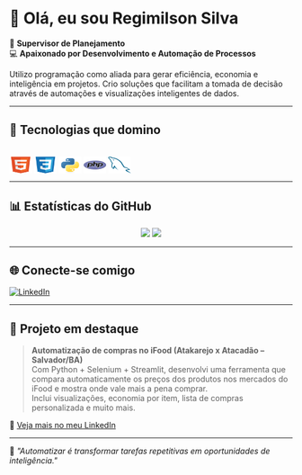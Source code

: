 # 👋 Olá, eu sou **Regimilson Silva**

🎯 **Supervisor de Planejamento**  
💻 **Apaixonado por Desenvolvimento e Automação de Processos**

Utilizo programação como aliada para gerar eficiência, economia e inteligência em projetos. Crio soluções que facilitam a tomada de decisão através de automações e visualizações inteligentes de dados.


---

## 🚀 Tecnologias que domino

<div style="display: inline_block"><br>
  <img align="center" alt="HTML5" height="30" width="40" src="https://raw.githubusercontent.com/devicons/devicon/master/icons/html5/html5-original.svg" title="HTML5">
  <img align="center" alt="CSS3" height="30" width="40" src="https://raw.githubusercontent.com/devicons/devicon/master/icons/css3/css3-original.svg" title="CSS3">
  <img align="center" alt="Python" height="30" width="40" src="https://raw.githubusercontent.com/devicons/devicon/master/icons/python/python-original.svg" title="Python">
  <img align="center" alt="PHP" height="30" width="40" src="https://raw.githubusercontent.com/devicons/devicon/master/icons/php/php-original.svg" title="PHP">
  <img align="center" alt="MySQL" height="30" width="40" src="https://raw.githubusercontent.com/devicons/devicon/master/icons/mysql/mysql-original.svg" title="MySQL">
</div>

---

## 📊 Estatísticas do GitHub

<div align="center">
  <img height="160em" src="https://github-readme-stats.vercel.app/api?username=regibabr&show_icons=true&theme=dark&count_private=true&include_all_commits=true"/>
  <img height="160em" src="https://github-readme-stats.vercel.app/api/top-langs/?username=regibabr&layout=compact&theme=dark"/>
</div>

---

## 🌐 Conecte-se comigo

<a href="https://www.linkedin.com/in/regimilson/" target="_blank">
  <img src="https://img.shields.io/badge/-LinkedIn-%230077B5?style=for-the-badge&logo=linkedin&logoColor=white" alt="LinkedIn">
</a>

---

## 🛒 Projeto em destaque

> **Automatização de compras no iFood (Atakarejo x Atacadão – Salvador/BA)**  
> Com Python + Selenium + Streamlit, desenvolvi uma ferramenta que compara automaticamente os preços dos produtos nos mercados do iFood e mostra onde vale mais a pena comprar.  
> Inclui visualizações, economia por item, lista de compras personalizada e muito mais.  

🔗 [Veja mais no meu LinkedIn](https://www.linkedin.com/in/regimilson/)

---

📌 *"Automatizar é transformar tarefas repetitivas em oportunidades de inteligência."*

